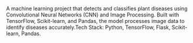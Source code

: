 A machine learning project that detects and classifies plant diseases using Convolutional Neural Networks (CNN) and Image Processing. Built with TensorFlow, Scikit-learn, and Pandas, the model processes image data to identify diseases accurately.Tech Stack: Python, TensorFlow, Flask, Scikit-learn, Pandas.
